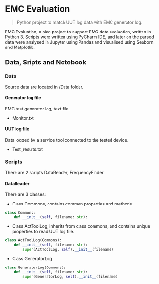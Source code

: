 # EMC Evaluation
> Python project to match UUT log data with EMC generator log.

EMC Evaluation, a side project to support EMC data evaluation, written in Python 3. 
Scripts were written using PyCharm IDE, and later on the parsed data were analysed in
Jupyter using Pandas and visualised using Seaborn and Matplotlib.

## Data, Sripts and Notebook

### Data 
Source data are located in /Data folder. 

#### Generator log file
EMC test generator log, text file.
* Monitor.txt
#### UUT log file
Data logged by a service tool connected to the tested device.
* Test_results.txt

### Scripts
There are 2 scripts DataReader, FrequencyFinder

#### DataReader
There are 3 classes:
* Class Commons, contains common properties and methods.
``` Python
class Commons:
    def __init__(self, filename: str):
```
* Class ActToolLog, inherits from class commons, and contains unique properties to read UUT log file.

``` Python
class ActToolLog(Commons):
    def __init__(self, filename: str):
        super(ActToolLog, self).__init__(filename)
```
* Class GeneratorLog
``` Python
class GeneratorLog(Commons):
    def __init__(self, filename: str):
        super(GeneratorLog, self).__init__(filename)
```
